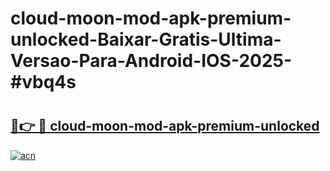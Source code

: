 # cloud-moon-mod-apk-premium-unlocked-Baixar-Gratis-Ultima-Versao-Para-Android-IOS-2025-#vbq4s

# <h2><a href="https://ainizakaria.my?title=cloud-moon-mod-apk-premium-unlocked&ref=22M">🔗👉 🔴 cloud-moon-mod-apk-premium-unlocked</a></h2>

[![acn](https://github.com/user-attachments/assets/0f9c940e-d8b0-45ae-aac7-cd30a18b3e1c)](https://ainizakaria.my?title=cloud-moon-mod-apk-premium-unlocked&ref=22M)

